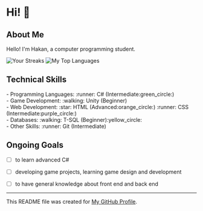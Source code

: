 # Hi! :wave:

## About Me
Hello! I'm Hakan, a computer programming student.

![Your Streaks](https://github-readme-streak-stats.herokuapp.com/?user=Hakan-Hasircioglu&theme=radical)
![My Top Languages](https://github-readme-stats.vercel.app/api/top-langs/?username=Hakan-Hasircioglu&layout=compact&theme=radical)

## Technical Skills
<div style="display: flex; justify-content: space-between;">
- Programming Languages:
  :runner: C# (Intermediate:green_circle:)
</div>
   <div style="display: flex; justify-content: space-between;">
- Game Development:
  :walking: Unity (Beginner)
</div>
<div style="display: flex; justify-content: space-between;">
- Web Development:
  :star: HTML (Advanced:orange_circle:)
  :runner: CSS (Intermediate:purple_circle:)
</div>
</div>
<div style="display: flex; justify-content: space-between;">
- Databases:
  :walking: T-SQL (Beginner):yellow_circle:
</div>
<div style="display: flex; justify-content: space-between;">
- Other Skills:
  :runner: Git (Intermediate)
</div>

## Ongoing Goals
- [ ] to learn advanced C#
- [ ] developing game projects, learning game design and development
- [ ] to have general knowledge about front end and back end


---
This README file was created for [My GitHub Profile](https://github.com/Hakan-Hasircioglu).
